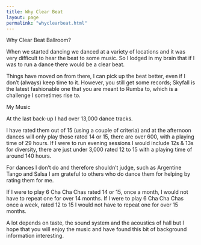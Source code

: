 ```yaml
---
title: Why Clear Beat
layout: page
permalink: "whyclearbeat.html"
---
```


<article class="grid_6">

<div class="information-header">
Why Clear Beat Ballroom?
</div>
<p>
When we started dancing we danced at a variety of locations and it was very difficult to hear the beat to some music. So I lodged in my brain that if I was to run a dance there would be a clear beat.
</p><p>Things have moved on from there, I can pick up the beat better, even if I don’t (always) keep time to it. However, you still get some records; Skyfall is the latest fashionable one that you are meant to Rumba to, which is a challenge I sometimes rise to.
</p>
</article>

<article class="grid_6">
<div class="information-header">
My Music
</div>
<p>
At the last back-up I had over 13,000 dance tracks. 
</p><p>I have rated them out of 15 (using a couple of criteria) and at the afternoon dances will only play those rated 14 or 15, there are over 600, with a playing time of 29 hours. If I were to run evening sessions I would include 12s & 13s for diversity, there are just under 3,000 rated 12 to 15 with a playing time of around 140 hours. 
</p><p>For dances I don’t do and therefore shouldn’t judge, such as Argentine Tango and Salsa I am grateful to others who do dance them for helping by rating them for me.
</p><p>If I were to play 6 Cha Cha Chas rated 14 or 15, once a month, I would not have to repeat one for over 14 months. If I were to play 6 Cha Cha Chas once a week, rated 12 to 15 I would not have to repeat one for over 15 months.
</p><p>A lot depends on taste, the sound system and the acoustics of hall but I hope that you will enjoy the music and have found this bit of background information interesting.
</p></article>
